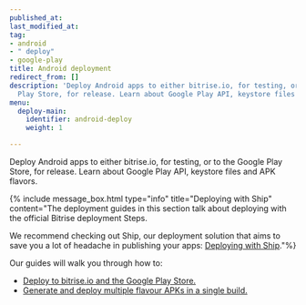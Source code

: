 ```yaml
---
published_at:
last_modified_at:
tag:
- android
- " deploy"
- google-play
title: Android deployment
redirect_from: []
description: 'Deploy Android apps to either bitrise.io, for testing, or to the Google
  Play Store, for release. Learn about Google Play API, keystore files and APK flavors. '
menu:
  deploy-main:
    identifier: android-deploy
    weight: 1

---
```

Deploy Android apps to either bitrise.io, for testing, or to the Google Play Store, for release. Learn about Google Play API, keystore files and APK flavors.

{% include message_box.html type="info" title="Deploying with Ship" content="The deployment guides in this section talk about deploying with the official Bitrise deployment Steps. 

We recommend checking out Ship, our deployment solution that aims to save you a lot of headache in publishing your apps: [Deploying with Ship](/deploy/ship/)."%}

Our guides will walk you through how to:

* [Deploy to bitrise.io and the Google Play Store.](/deploy/android-deploy/deploying-android-apps/)
* [Generate and deploy multiple flavour APKs in a single build.](/deploy/android-deploy/generate-and-deploy-multiple-flavor-apks-in-a-single-workflow/)
